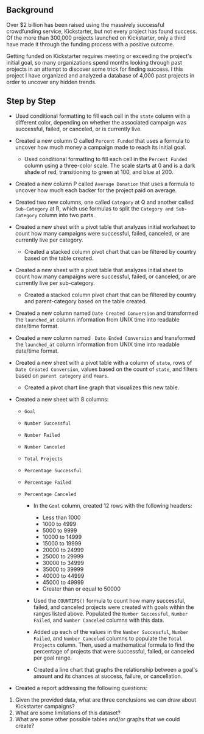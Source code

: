 ## Background

Over $2 billion has been raised using the massively successful crowdfunding service, Kickstarter, but not every project has found success. Of the more than 300,000 projects launched on Kickstarter, only a third have made it through the funding process with a positive outcome.

Getting funded on Kickstarter requires meeting or exceeding the project's initial goal, so many organizations spend months looking through past projects in an attempt to discover some trick for finding success. I this project I have organized and analyzed a database of 4,000 past projects in order to uncover any hidden trends.

## Step by Step

* Used conditional formatting to fill each cell in the `state` column with a different color, depending on whether the associated campaign was successful, failed, or canceled, or is currently live.

* Created a new column O called `Percent Funded` that uses a formula to uncover how much money a campaign made to reach its initial goal.

    * Used conditional formatting to fill each cell in the `Percent Funded` column using a three-color scale. The scale starts at 0 and is a dark shade of red, transitioning to green at 100, and blue at 200.

* Created a new column P called `Average Donation` that uses a formula to uncover how much each backer for the project paid on average.

* Created two new columns, one called `Category` at Q and another called `Sub-Category` at R, which use formulas to split the `Category and Sub-Category` column into two parts.

* Created a new sheet with a pivot table that analyzes initial worksheet to count how many campaigns were successful, failed, canceled, or are currently live per category.

  * Created a stacked column pivot chart that can be filtered by country based on the table created.

* Created a new sheet with a pivot table that analyzes initial sheet to count how many campaigns were successful, failed, or canceled, or are currently live per sub-category.

  * Created a stacked column pivot chart that can be filtered by country and parent-category based on the table created.

* Created a new column named `Date Created Conversion` and transformed the `launched_at` column information from UNIX time into readable date/time format.

* Created a new column named ` Date Ended Conversion` and transformed the `launched_at` column information from UNIX time into readable date/time format.

* Created a new sheet with a pivot table with a column of `state`, rows of `Date Created Conversion`, values based on the count of `state`, and filters based on `parent category` and `Years`.

    * Created a pivot chart line graph that visualizes this new table.

* Created a new sheet with 8 columns:

  * `Goal`
  * `Number Successful`
  * `Number Failed`
  * `Number Canceled`
  * `Total Projects`
  * `Percentage Successful`
  * `Percentage Failed`
  * `Percentage Canceled`

    * In the `Goal` column, created 12 rows with the following headers:

        * Less than 1000
        * 1000 to 4999
        * 5000 to 9999
        * 10000 to 14999
        * 15000 to 19999
        * 20000 to 24999
        * 25000 to 29999
        * 30000 to 34999
        * 35000 to 39999
        * 40000 to 44999
        * 45000 to 49999
        * Greater than or equal to 50000

    * Used the `COUNTIFS()` formula to count how many successful, failed, and canceled projects were created with goals within the ranges listed above. Populated the `Number Successful`, `Number Failed`, and `Number Canceled` columns with this data.

    * Added up each of the values in the `Number Successful`, `Number Failed`, and `Number Canceled` columns to populate the `Total Projects` column. Then, used a mathematical formula to find the percentage of projects that were successful, failed, or canceled per goal range.

    * Created a line chart that graphs the relationship between a goal's amount and its chances at success, failure, or cancellation.

* Created a report addressing the following questions:

1. Given the provided data, what are three conclusions we can draw about Kickstarter campaigns?
2. What are some limitations of this dataset?
3. What are some other possible tables and/or graphs that we could create?
